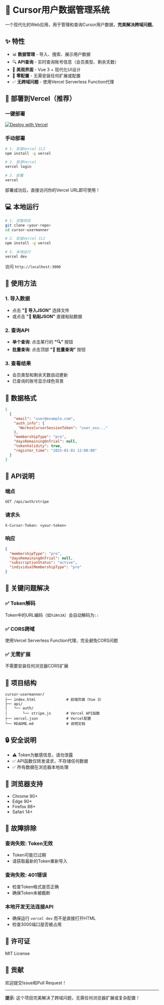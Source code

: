 # 🔐 Cursor用户数据管理系统

一个现代化的Web应用，用于管理和查询Cursor用户数据，**完美解决跨域问题**。

## ✨ 特性

- 📊 **数据管理** - 导入、搜索、展示用户数据
- 🔍 **API查询** - 实时查询账号信息（会员类型、剩余天数）
- 🎨 **美观界面** - Vue 3 + 现代化UI设计
- 🚀 **零配置** - 无需安装任何扩展或配置
- ✅ **无跨域问题** - 使用Vercel Serverless Function代理

## 🚀 部署到Vercel（推荐）

### 一键部署

[![Deploy with Vercel](https://vercel.com/button)](https://vercel.com/new/clone?repository-url=https://github.com/your-repo/cursor-usermanner)

### 手动部署

```bash
# 1. 安装Vercel CLI
npm install -g vercel

# 2. 登录Vercel
vercel login

# 3. 部署
vercel
```

部署成功后，直接访问你的Vercel URL即可使用！

## 💻 本地运行

```bash
# 1. 克隆项目
git clone <your-repo>
cd cursor-usermanner

# 2. 安装Vercel CLI
npm install -g vercel

# 3. 本地运行
vercel dev
```

访问 `http://localhost:3000`

## 📖 使用方法

### 1. 导入数据

- 点击 **"📁 导入JSON"** 选择文件
- 或点击 **"📝 粘贴JSON"** 直接粘贴数据

### 2. 查询API

- **单个查询**: 点击某行的 **"🔍"** 按钮
- **批量查询**: 点击顶部 **"🔄 批量查询"** 按钮

### 3. 查看结果

- 会员类型和剩余天数自动更新
- 已查询的账号显示绿色背景

## 📝 数据格式

```json
[
  {
    "email": "user@example.com",
    "auth_info": {
      "WorkosCursorSessionToken": "user_xxx..."
    },
    "membershipType": "pro",
    "daysRemainingOnTrial": null,
    "tokenValidity": true,
    "register_time": "2025-01-01 12:00:00"
  }
]
```

## 🔧 API说明

### 端点
```
GET /api/auth/stripe
```

### 请求头
```
X-Cursor-Token: <your-token>
```

### 响应
```json
{
  "membershipType": "pro",
  "daysRemainingOnTrial": null,
  "subscriptionStatus": "active",
  "individualMembershipType": "pro"
}
```

## 🎯 关键问题解决

### ✅ Token解码
Token中的URL编码（如`%3A%3A`）会自动解码为`::`

### ✅ CORS跨域
使用Vercel Serverless Function代理，完全避免CORS问题

### ✅ 无需扩展
不需要安装任何浏览器CORS扩展

## 📁 项目结构

```
cursor-usermanner/
├── index.html              # 前端页面（Vue 3）
├── api/
│   └── auth/
│       └── stripe.js       # Vercel API函数
├── vercel.json             # Vercel配置
└── README.md               # 说明文档
```

## 🔒 安全说明

- ⚠️ Token为敏感信息，请勿泄露
- ✅ API函数仅转发请求，不存储任何数据
- ✅ 所有数据在浏览器本地处理

## 📱 浏览器支持

- Chrome 90+
- Edge 90+
- Firefox 88+
- Safari 14+

## 🐛 故障排除

### 查询失败: Token无效
- Token可能已过期
- 请获取最新的Token重新导入

### 查询失败: 401错误
- 检查Token格式是否正确
- 确保Token未被截断

### 本地开发无法连接API
- 确保运行 `vercel dev` 而不是直接打开HTML
- 检查3000端口是否被占用

## 📄 许可证

MIT License

## 🤝 贡献

欢迎提交Issue和Pull Request！

---

**提示**: 这个项目完美解决了跨域问题，无需任何浏览器扩展或复杂配置！
